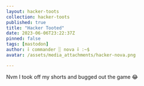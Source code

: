 ```yaml
---
layout: hacker-toots
collection: hacker-toots
published: true
title: "Hacker Tooted"
date: 2023-06-06T23:22:37Z
pinned: false
tags: [mastodon]
author: ⸸ commander ░ nova ⸸ :~$
avatar: /assets/media_attachments/hacker-nova.png

---
```


<p>Nvm I took off my shorts and bugged out the game 😂</p>


